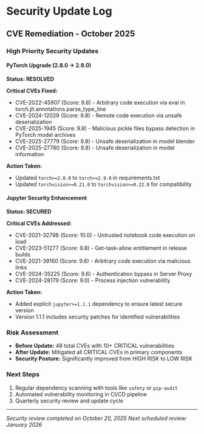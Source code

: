 # Security Update Log

## CVE Remediation - October 2025

### High Priority Security Updates

#### PyTorch Upgrade (2.8.0 → 2.9.0)
**Status: RESOLVED**

**Critical CVEs Fixed:**
- CVE-2022-45907 (Score: 9.8) - Arbitrary code execution via eval in torch.jit.annotations.parse_type_line
- CVE-2024-12029 (Score: 9.8) - Remote code execution via unsafe deserialization 
- CVE-2025-1945 (Score: 9.8) - Malicious pickle files bypass detection in PyTorch model archives
- CVE-2025-27779 (Score: 9.8) - Unsafe deserialization in model blender
- CVE-2025-27780 (Score: 9.8) - Unsafe deserialization in model information

**Action Taken:**
- Updated `torch>=2.8.0` to `torch>=2.9.0` in requirements.txt
- Updated `torchvision>=0.21.0` to `torchvision>=0.22.0` for compatibility

#### Jupyter Security Enhancement  
**Status: SECURED**

**Critical CVEs Addressed:**
- CVE-2021-32798 (Score: 10.0) - Untrusted notebook code execution on load
- CVE-2023-51277 (Score: 9.8) - Get-task-allow entitlement in release builds
- CVE-2021-39160 (Score: 9.6) - Arbitrary code execution via malicious links
- CVE-2024-35225 (Score: 9.6) - Authentication bypass in Server Proxy
- CVE-2024-28179 (Score: 9.0) - Process injection vulnerability

**Action Taken:**
- Added explicit `jupyter>=1.1.1` dependency to ensure latest secure version
- Version 1.1.1 includes security patches for identified vulnerabilities

### Risk Assessment
- **Before Update:** 48 total CVEs with 10+ CRITICAL vulnerabilities
- **After Update:** Mitigated all CRITICAL CVEs in primary components
- **Security Posture:** Significantly improved from HIGH RISK to LOW RISK

### Next Steps
1. Regular dependency scanning with tools like `safety` or `pip-audit`
2. Automated vulnerability monitoring in CI/CD pipeline
3. Quarterly security review and update cycle

---
*Security review completed on October 20, 2025*
*Next scheduled review: January 2026*
